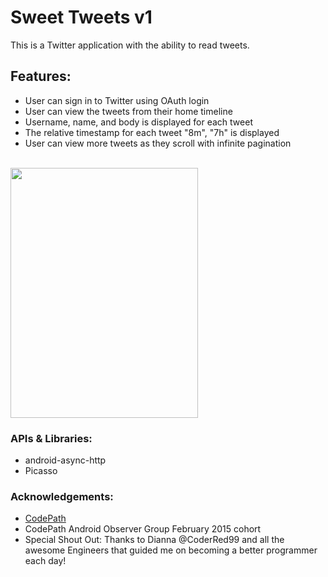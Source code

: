 # Sweet Tweets v1

This is a Twitter application with the ability to read tweets.

## Features:

- User can sign in to Twitter using OAuth login
- User can view the tweets from their home timeline
- Username, name, and body is displayed for each tweet
- The relative timestamp for each tweet "8m", "7h" is displayed
- User can view more tweets as they scroll with infinite pagination


<br>
<img src="http://i1369.photobucket.com/albums/ag238/sugarcoder/CodePath/Twitter1_zpscik4qdgz.png" border="0" width="300" height="400" />


### APIs & Libraries: 

- android-async-http
- Picasso

### Acknowledgements:

- <a href="http://www.codepath.com">CodePath</a>
- CodePath Android Observer Group February 2015 cohort 
- Special Shout Out: Thanks to Dianna @CoderRed99 and all the awesome Engineers that guided me on becoming a better programmer each day!


